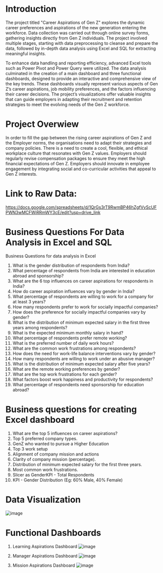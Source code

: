 # Introduction
The project titled "Career Aspirations of Gen Z" explores the dynamic career preferences and aspirations of the new generation entering the workforce. Data collection was carried out through online survey forms, gathering insights directly from Gen Z individuals. The project involved multiple stages, starting with data preprocessing to cleanse and prepare the data, followed by in-depth data analysis using Excel and SQL for extracting meaningful insights.

To enhance data handling and reporting efficiency, advanced Excel tools such as Power Pivot and Power Query were utilized. The data analysis culminated in the creation of a main dashboard and three functional dashboards, designed to provide an interactive and comprehensive view of the key trends. These dashboards visually represent various aspects of Gen Z’s career aspirations, job mobility preferences, and the factors influencing their career decisions. The project’s visualizations offer valuable insights that can guide employers in adapting their recruitment and retention strategies to meet the evolving needs of the Gen Z workforce.

# Project Overwiew
In order to fill the gap between the rising career aspirations of Gen Z and the Employer norms, the organisations need to adapt their strategies and company policies. There is a need to create a cool, flexible, and ethical workplace culture that resonates with Gen Z values. Employers should regularly revise compensation packages to ensure they meet the high financial expectations of Gen Z. Employers should innovate in employee engagement by integrating social and co-curricular activities that appeal to Gen Z interests.

# Link to Raw Data:
https://docs.google.com/spreadsheets/d/1QrGs3rT9RwmBP46hZgfVvScUFPWN3wMCFWiRRmWY3cE/edit?usp=drive_link


# Business Questions For Data Analysis in Excel and SQL
Business Questions for data analysis in Excel

1. What is the gender distribution of respondents from India?
2. What percentage of respondents from India are interested in education abroad and sponsorship?
3. What are the 6 top influences on career aspirations for respondents in India?
4. How do career aspiration influences vary by gender in India?
5. What percentage of respondents are willing to work for a company for at least 3 years?
6. How many respondents prefer to work for socially impactful companies?
7. How does the preference for socially impactful companies vary by gender?
8. What is the distribution of minimum expected salary in the first three years among respondents?
9. What is the expected minimum monthly salary in hand?
10. What percentage of respondents prefer remote working?
11. What is the preferred number of daily work hours?
12. What are the common work frustrations among respondents?
13. How does the need for work-life balance interventions vary by gender?
14. How many respondents are willing to work under an abusive manager?
15. What is the distribution of minimum expected salary after five years?
16. What are the remote working preferences by gender?
17. What are the top work frustrations for each gender?
18. What factors boost work happiness and productivity for respondents?
19. What percentage of respondents need sponsorship for education abroad?

# Business questions for creating Excel dashboard 
1. What are the top 5 influences on career aspirations?
2. Top 5 preferred company types.
3. GenZ who wanted to pursue a Higher Education
4. Top 3 work setup
5. Alignment of company mission and actions
6. Clarity of company mission (percentage).
7. Distribution of minimum expected salary for the first three years.
8. Most common work frustrations.
9. Slicer as GenderKPI - Total Respondents
10. KPI - Gender Distribution (Eg: 60% Male, 40% Female)



# Data Visualization
![image](https://github.com/user-attachments/assets/20db53a2-0fb5-415a-9a06-77cdf139ddba)

# Functional Dashboards
1. Learning Aspirations Dashboard
![image](https://github.com/user-attachments/assets/e3dae726-02ce-41df-8668-62ef06308c19)

2. Manager Aspirations Dashboard
![image](https://github.com/user-attachments/assets/f8b62709-9808-44d7-91e1-19df9a9190f1)

3. Mission Aspirations Dashboard
![image](https://github.com/user-attachments/assets/12219caf-3639-40de-884c-97a35175f4e9)


